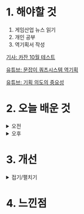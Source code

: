 
# 1. 해야할 것

1. 게임산업 뉴스 읽기 
2. 개인 공부  
3. 역기획서 작성

[기사: 카잔 10월 테스트](https://www.gamemeca.com/view.php?gid=1752303)

[유튜브: 문잡이 쿼츠시스템 역기획](https://www.youtube.com/watch?v=DHjdBcvXUd8&t=1991s)

[유튜브: 기획 의도의 중요성](https://www.youtube.com/watch?v=xdAwenwgRqU)

# 2. 오늘 배운 것

<details>
<summary>오전</summary>

## 오늘의 뉴스
### 카잔
![image](https://github.com/user-attachments/assets/e5d3492d-7c03-4cd1-9ed0-cb07acd0a395)

던전앤파이터에서 가장 좋아했던 직업이 레인저와 버서커였다.\
버서커는 뭐 폭주와 대검을 들고 싸운다는 컨셉이 강한데, 그게 정말 마음에 든다.

이번에 테스트하는 퍼스트 버서커:카잔은 전투가 스타일리쉬하고 빠른템포로 보인다.\
그래서 기대가 된다. 무엇보다 카툰그래픽이지만 디테일이 잘 표현되어있어서 보는맛도 좋다.

플레이 기회가 있다면 꼭 해보고 싶다.

</details>


<details>
<summary>오후</summary>


</details>




# 3. 개선


<details>
<summary>접기/펼치기</summary>


</details>



# 4. 느낀점


